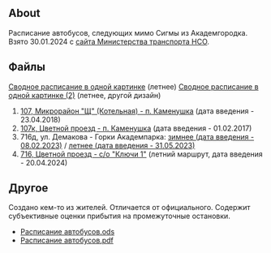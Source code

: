 ## About

Расписание автобусов, следующих мимо Сигмы из Академгородка. Взято 30.01.2024 с [сайта Министерства транспорта НСО](https://mintrans.nso.ru/page/609). 

## Файлы

[Сводное расписание в одной картинке](assets/timetable-cheatsheet.jpg) (летнее)
[Сводное расписание в одной картинке (2)](assets/timetable-cheatsheet-2.jpg) (летнее, другой дизайн)

1. [107, Микрорайон "Щ" (Котельная) - п. Каменушка](assets/bus_107.pdf) (дата введения - 23.04.2018)
2. [107к, Цветной проезд - п. Каменушка](assets/bus_107k.pdf) (дата введения - 01.02.2017)
3. 716д, ул. Демакова - Горки Академпарка: [зимнее (дата введения - 08.02.2023)](assets/bus_716d_winter.pdf) / [летнее (дата введения - 31.05.2023)](assets/bus_716d_summer.pdf)
4. [716, Цветной проезд - с/о "Ключи 1"](assets/bus_716.pdf) (летний маршрут, дата введения - 20.04.2024)

## Другое 

Создано кем-то из жителей. Отличается от официального. Содержит субъективные оценки прибытия на промежуточные остановки.

- [Расписание автобусов.ods](assets/timetable-buses.ods)
- [Расписание автобусов.pdf](assets/timetable-buses.pdf)
